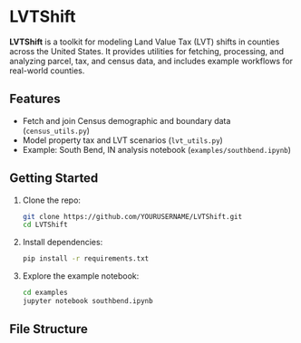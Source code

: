 # LVTShift

**LVTShift** is a toolkit for modeling Land Value Tax (LVT) shifts in counties across the United States. It provides utilities for fetching, processing, and analyzing parcel, tax, and census data, and includes example workflows for real-world counties.

## Features

- Fetch and join Census demographic and boundary data (`census_utils.py`)
- Model property tax and LVT scenarios (`lvt_utils.py`)
- Example: South Bend, IN analysis notebook (`examples/southbend.ipynb`)

## Getting Started

1. Clone the repo:
   ```sh
   git clone https://github.com/YOURUSERNAME/LVTShift.git
   cd LVTShift
   ```

2. Install dependencies:
   ```sh
   pip install -r requirements.txt
   ```

3. Explore the example notebook:
   ```sh
   cd examples
   jupyter notebook southbend.ipynb
   ```

## File Structure
